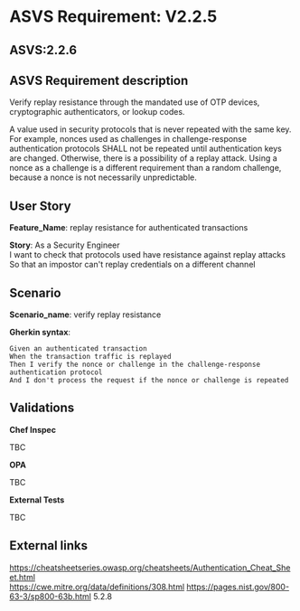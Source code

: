 # ASVS Requirement: V2.2.5

## ASVS:2.2.6

## ASVS Requirement description

Verify replay resistance through the mandated use of OTP devices, cryptographic authenticators, or lookup codes.

A value used in security protocols that is never repeated with the same key. For example, nonces used as challenges in challenge-response authentication protocols SHALL not be repeated until authentication keys are changed. Otherwise, there is a possibility of a replay attack. Using a nonce as a challenge is a different requirement than a random challenge, because a nonce is not necessarily unpredictable.

## User Story

**Feature_Name**: replay resistance for authenticated transactions

**Story**:
As a Security Engineer\
I want to check that protocols used have resistance against replay attacks\
So that an impostor can't replay credentials on a different channel

## Scenario

**Scenario_name**: verify replay resistance

**Gherkin syntax**:

```gherkin
Given an authenticated transaction
When the transaction traffic is replayed
Then I verify the nonce or challenge in the challenge-response authentication protocol
And I don't process the request if the nonce or challenge is repeated
```

## Validations

**Chef Inspec**

TBC

**OPA**

TBC

**External Tests**

TBC

## External links

<https://cheatsheetseries.owasp.org/cheatsheets/Authentication_Cheat_Sheet.html> \
<https://cwe.mitre.org/data/definitions/308.html>
<https://pages.nist.gov/800-63-3/sp800-63b.html> 5.2.8
